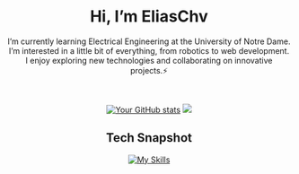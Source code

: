 <h1 align=center>Hi, I’m EliasChv
</h1>

<div align=center>

I’m currently learning Electrical Engineering at the University of Notre Dame. I’m interested in a little bit of everything, from robotics to web development. I enjoy exploring new technologies and collaborating on innovative projects.⚡

<br>
  
[![Your GitHub stats](https://github-readme-stats.vercel.app/api?username=EliasChv)](https://github.com/anuraghazra/github-readme-stats)
[![](https://github-readme-stats.vercel.app/api/top-langs/?username=EliasChv)](https://github.com/EliasChv)</br>

<h2 align=center>Tech Snapshot
</h2>

<div align="center">

[![My Skills](https://skillicons.dev/icons?i=docker,c,cpp,matlab,python,linux,arduino)](https://skillicons.dev)





<!---
EliasChv/EliasChv is a ✨ special ✨ repository because its `README.md` (this file) appears on your GitHub profile.
You can click the Preview link to take a look at your changes.
--->
